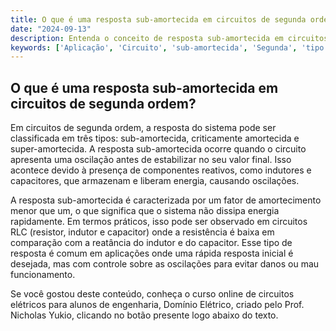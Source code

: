 ```yaml
---
title: O que é uma resposta sub-amortecida em circuitos de segunda ordem?
date: "2024-09-13"
description: Entenda o conceito de resposta sub-amortecida em circuitos de segunda ordem e sua aplicação prática.
keywords: ['Aplicação', 'Circuito', 'sub-amortecida', 'Segunda', 'tipo', 'final']
---
```


## O que é uma resposta sub-amortecida em circuitos de segunda ordem?

Em circuitos de segunda ordem, a resposta do sistema pode ser classificada em três tipos: sub-amortecida, criticamente amortecida e super-amortecida. A resposta sub-amortecida ocorre quando o circuito apresenta uma oscilação antes de estabilizar no seu valor final. Isso acontece devido à presença de componentes reativos, como indutores e capacitores, que armazenam e liberam energia, causando oscilações.

A resposta sub-amortecida é caracterizada por um fator de amortecimento menor que um, o que significa que o sistema não dissipa energia rapidamente. Em termos práticos, isso pode ser observado em circuitos RLC (resistor, indutor e capacitor) onde a resistência é baixa em comparação com a reatância do indutor e do capacitor. Esse tipo de resposta é comum em aplicações onde uma rápida resposta inicial é desejada, mas com controle sobre as oscilações para evitar danos ou mau funcionamento.

Se você gostou deste conteúdo, conheça o curso online de circuitos elétricos para alunos de engenharia, Domínio Elétrico, criado pelo Prof. Nicholas Yukio, clicando no botão presente logo abaixo do texto.